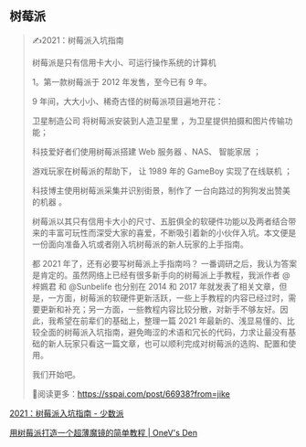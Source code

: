 ## 树莓派





> ✍️2021：树莓派入坑指南
>
> 树莓派是只有信用卡大小、可运行操作系统的计算机
>
>  1。第一款树莓派于 2012 年发售，至今已有 9 年。
>
> 9 年间，大大小小、稀奇古怪的树莓派项目遍地开花：
>
> 
>
> 卫星制造公司 将树莓派安装到人造卫星里 ，为卫星提供拍摄和图片传输功能；
>
> 科技爱好者们使用树莓派搭建 Web 服务器 、NAS、 智能家居 ；
>
> 游戏玩家在树莓派的帮助下， 让 1989 年的 GameBoy 实现了在线联机 ；
>
> 科技博主使用树莓派采集并识别街景，制作了 一台向路过的狗狗发出赞美的机器 。
>
> 
>
> 树莓派以其只有信用卡大小的尺寸、五脏俱全的软硬件功能以及两者结合带来的丰富可玩性而深受大家的喜爱，不断吸引着新的小伙伴入坑。本文便是一份面向准备入坑或者刚入坑树莓派的新人玩家的上手指南。
>
> 都 2021 年了，还有必要写树莓派上手指南吗？ 一番调研之后，我认为答案是肯定的。虽然网络上已经有很多新手向的树莓派上手教程，我派作者 @ 梓姵君 和 @Sunbelife 也分别在 2014 和 2017 年就发表了相关文章，但是，一方面，树莓派的软硬件更新活跃，一些上手教程的内容已经过时，需要更新和补充；另一方面，一些教程内容比较分散，对新手不够友好。因此，我希望在前辈们的基础上，整理一篇 2021 年最新的、浅显易懂的、比较全面的树莓派入坑指南，避免晦涩的术语和冗长的代码，力求让最没有基础的新人玩家只看这一篇文章，也可以顺利完成对树莓派的选购、配置和使用。
>
> 我们开始吧。
>
> 🔗阅读更多：https://sspai.com/post/66938?from=jike

[2021：树莓派入坑指南 \- 少数派](https://sspai.com/post/66938)



[用树莓派打造一个超薄魔镜的简单教程 \| OneV's Den](https://onevcat.com/2021/04/magicmirror/)

